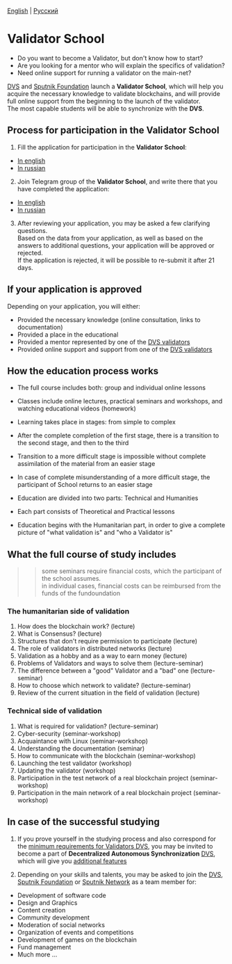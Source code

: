 [English](https://github.com/Distributed-Validators-Synctems/Validator-School/blob/main/README.md) | [Русский](https://github.com/Distributed-Validators-Synctems/Validator-School/blob/main/README_RUS.md) <br />

# Validator School

- Do you want to become a Validator, but don't know how to start?
- Are you looking for a mentor who will explain the specifics of validation?
- Need online support for running a validator on the main-net?

[DVS](https://github.com/Distributed-Validators-Synctems/Self-Identity) and [Sputnik Foundation](https://github.com/Sputnik-Foundation/About-Sputnik-Foundation) launch a **Validator School**, which will help you acquire the necessary knowledge to validate blockchains, and will provide full online support from the beginning to the launch of the validator. <br />
The most capable students will be able to synchronize with the **DVS**. <br />

## Process for participation in the Validator School

1. Fill the application for participation in the **Validator School**:
- [In english](https://forms.gle/nQ2TrzSuuYWBZwbD8)
- [In russian](https://forms.gle/eArf4m838dRFKqCd6)

2. Join Telegram group of the **Validator School**, and write there that you have completed the application:
- [In english](https://t.me/joinchat/hP6xVEGmwkU1NmVi)
- [In russian](https://t.me/joinchat/GPwaOPPzQA04MzNi)

3. After reviewing your application, you may be asked a few clarifying questions. <br />
Based on the data from your application, as well as based on the answers to additional questions, your application will be approved or rejected. <br />
If the application is rejected, it will be possible to re-submit it after 21 days. <br />

## If your application is approved

Depending on your application, you will either: <br />
- Provided the necessary knowledge (online consultation, links to documentation)
- Provided a place in the educational
- Provided a mentor represented by one of the [DVS validators](https://github.com/Distributed-Validators-Synctems/Self-Identity/blob/main/meet-our-validators.md)
- Provided online support and support from one of the [DVS validators](https://github.com/Distributed-Validators-Synctems/Self-Identity/blob/main/meet-our-validators.md)

## How the education process works

- The full course includes both: group and individual online lessons
- Classes include online lectures, practical seminars and workshops, and watching educational videos (homework)
- Learning takes place in stages: from simple to complex
- After the complete completion of the first stage, there is a transition to the second stage, and then to the third
- Transition to a more difficult stage is impossible without complete assimilation of the material from an easier stage
- In case of complete misunderstanding of a more difficult stage, the participant of School returns to an easier stage

- Education are divided into two parts: Technical and Humanities
- Each part consists of Theoretical and Practical lessons
- Education begins with the Humanitarian part, in order to give a complete picture of "what validation is" and "who a Validator is"

## What the full course of study includes

>> some seminars require financial costs, which the participant of the school assumes. <br />
>> in individual cases, financial costs can be reimbursed from the funds of the fundoundation <br />

### The humanitarian side of validation
1. How does the blockchain work? (lecture)
2. What is Consensus? (lecture)
3. Structures that don't require permission to participate (lecture)
4. The role of validators in distributed networks (lecture)
5. Validation as a hobby and as a way to earn money (lecture)
6. Problems of Validators and ways to solve them (lecture-seminar)
7. The difference between a "good" Validator and a "bad" one (lecture-seminar)
8. How to choose which network to validate? (lecture-seminar)
9. Review of the current situation in the field of validation (lecture)

### Technical side of validation
1. What is required for validation? (lecture-seminar)
2. Cyber-security (seminar-workshop)
3. Acquaintance with Linux (seminar-workshop)
4. Understanding the documentation (seminar)
5. How to communicate with the blockchain (seminar-workshop)
6. Launching the test validator (workshop)
7. Updating the validator (workshop)
8. Participation in the test network of a real blockchain project (seminar-workshop)
9. Participation in the main network of a real blockchain project (seminar-workshop)

## In case of the successful studying

1. If you prove yourself in the studying process and also correspond for the [minimum requirements for Validators DVS](https://github.com/Distributed-Validators-Synctems/Synchronize-with-DVS), you may be invited to become a part of **Decentralized Autonomous Synchronization** [DVS](https://github.com/Distributed-Validators-Synctems/Self-Identity), which will give you [additional features](https://github.com/Distributed-Validators-Synctems/Synchronize-with-DVS)

2. Depending on your skills and talents, you may be asked to join the [DVS](https://github.com/Distributed-Validators-Synctems/Self-Identity), [Sputnik Foundation](https://github.com/Sputnik-Foundation/About-Sputnik-Foundation) or [Sputnik Network](https://github.com/SputnikNetwork/All-about-Sputnik) as a team member for:
- Development of software code
- Design and Graphics
- Content creation
- Community development
- Moderation of social networks
- Organization of events and competitions
- Development of games on the blockchain
- Fund management
- Much more ...
